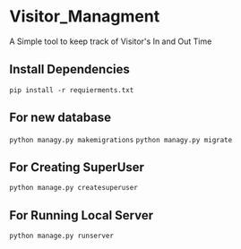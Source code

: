 # Visitor_Managment
A Simple tool to keep track of Visitor's In and Out Time

## Install Dependencies 
```pip install -r requierments.txt```

## For new database
```python managy.py makemigrations```
```python managy.py migrate```

## For Creating SuperUser
```python manage.py createsuperuser```

## For Running Local Server
```python manage.py runserver```
